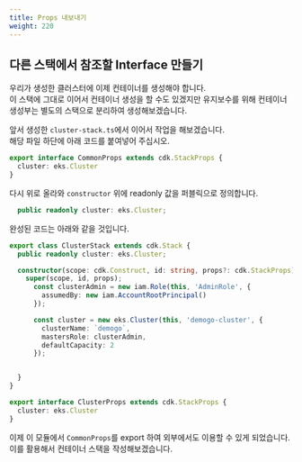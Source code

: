 ```yaml
---
title: Props 내보내기
weight: 220
---
```


## 다른 스택에서 참조할 Interface 만들기
우리가 생성한 클러스터에 이제 컨테이너를 생성해야 합니다.  
이 스택에 그대로 이어서 컨테이너 생성을 할 수도 있겠지만 유지보수를 위해 컨테이너 생성부는 별도의 스택으로 분리하여 생성해보겠습니다.

앞서 생성한 `cluster-stack.ts`에서 이어서 작업을 해보겠습니다.  
해당 파일 하단에 아래 코드를 붙여넣어 주십시오.

```typescript
export interface CommonProps extends cdk.StackProps {
  cluster: eks.Cluster
}
```

다시 위로 올라와 `constructor` 위에 readonly 값을 퍼블릭으로 정의합니다.
```typescript
  public readonly cluster: eks.Cluster;
```

완성된 코드는 아래와 같을 것입니다.
```typescript
export class ClusterStack extends cdk.Stack {
  public readonly cluster: eks.Cluster;

  constructor(scope: cdk.Construct, id: string, props?: cdk.StackProps) {
    super(scope, id, props);
      const clusterAdmin = new iam.Role(this, 'AdminRole', {
        assumedBy: new iam.AccountRootPrincipal()
      });

      const cluster = new eks.Cluster(this, 'demogo-cluster', {
        clusterName: `demogo`,
        mastersRole: clusterAdmin,
        defaultCapacity: 2
      });


  }
}

export interface ClusterProps extends cdk.StackProps {
  cluster: eks.Cluster
}
```

이제 이 모듈에서 `CommonProps`를 export 하여 외부에서도 이용할 수 있게 되었습니다.  
이를 활용해서 컨테이너 스택을 작성해보겠습니다.